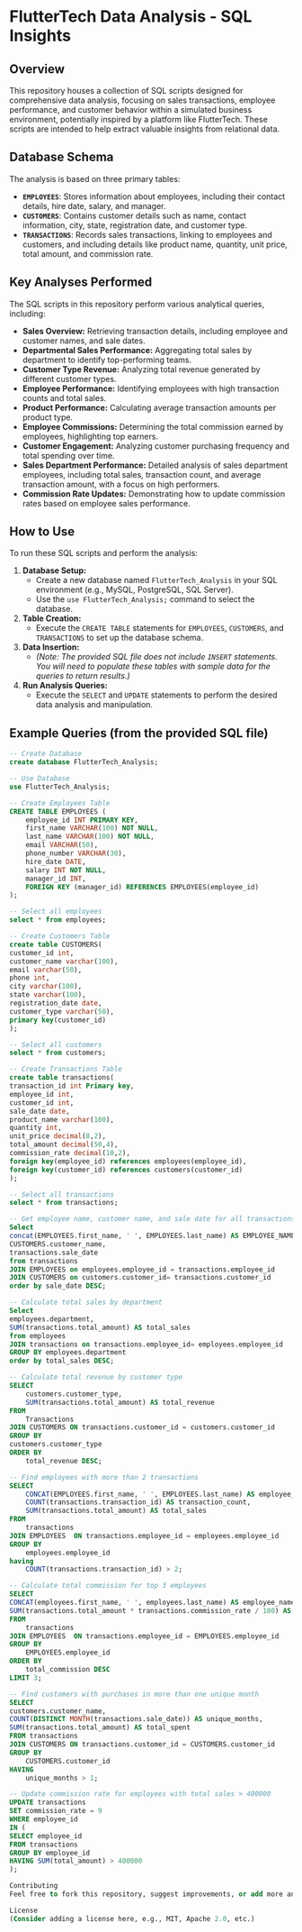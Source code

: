 # FlutterTech Data Analysis - SQL Insights

## Overview
This repository houses a collection of SQL scripts designed for comprehensive data analysis, focusing on sales transactions, employee performance, and customer behavior within a simulated business environment, potentially inspired by a platform like FlutterTech. These scripts are intended to help extract valuable insights from relational data.

## Database Schema
The analysis is based on three primary tables:

* **`EMPLOYEES`**: Stores information about employees, including their contact details, hire date, salary, and manager.
* **`CUSTOMERS`**: Contains customer details such as name, contact information, city, state, registration date, and customer type.
* **`TRANSACTIONS`**: Records sales transactions, linking to employees and customers, and including details like product name, quantity, unit price, total amount, and commission rate.

## Key Analyses Performed
The SQL scripts in this repository perform various analytical queries, including:

* **Sales Overview:** Retrieving transaction details, including employee and customer names, and sale dates.
* **Departmental Sales Performance:** Aggregating total sales by department to identify top-performing teams.
* **Customer Type Revenue:** Analyzing total revenue generated by different customer types.
* **Employee Performance:** Identifying employees with high transaction counts and total sales.
* **Product Performance:** Calculating average transaction amounts per product type.
* **Employee Commissions:** Determining the total commission earned by employees, highlighting top earners.
* **Customer Engagement:** Analyzing customer purchasing frequency and total spending over time.
* **Sales Department Performance:** Detailed analysis of sales department employees, including total sales, transaction count, and average transaction amount, with a focus on high performers.
* **Commission Rate Updates:** Demonstrating how to update commission rates based on employee sales performance.

## How to Use
To run these SQL scripts and perform the analysis:

1.  **Database Setup:**
    * Create a new database named `FlutterTech_Analysis` in your SQL environment (e.g., MySQL, PostgreSQL, SQL Server).
    * Use the `use FlutterTech_Analysis;` command to select the database.
2.  **Table Creation:**
    * Execute the `CREATE TABLE` statements for `EMPLOYEES`, `CUSTOMERS`, and `TRANSACTIONS` to set up the database schema.
3.  **Data Insertion:**
    * *(Note: The provided SQL file does not include `INSERT` statements. You will need to populate these tables with sample data for the queries to return results.)*
4.  **Run Analysis Queries:**
    * Execute the `SELECT` and `UPDATE` statements to perform the desired data analysis and manipulation.

## Example Queries (from the provided SQL file)

```sql
-- Create Database
create database FlutterTech_Analysis;

-- Use Database
use FlutterTech_Analysis;

-- Create Employees Table
CREATE TABLE EMPLOYEES (
    employee_id INT PRIMARY KEY,
    first_name VARCHAR(100) NOT NULL,
    last_name VARCHAR(100) NOT NULL,
    email VARCHAR(50),
    phone_number VARCHAR(30),
    hire_date DATE,
    salary INT NOT NULL,
    manager_id INT,
    FOREIGN KEY (manager_id) REFERENCES EMPLOYEES(employee_id)
);

-- Select all employees
select * from employees;

-- Create Customers Table
create table CUSTOMERS(
customer_id int,
customer_name varchar(100),
email varchar(50),
phone int,
city varchar(100),
state varchar(100),
registration_date date,
customer_type varchar(50),
primary key(customer_id)
);

-- Select all customers
select * from customers;

-- Create Transactions Table
create table transactions(
transaction_id int Primary key,
employee_id int,
customer_id int,
sale_date date,
product_name varchar(100),
quantity int,
unit_price decimal(8,2),
total_amount decimal(50,4),
commission_rate decimal(10,2),
foreign key(employee_id) references employees(employee_id),
foreign key(customer_id) references customers(customer_id)
);

-- Select all transactions
select * from transactions;

-- Get employee name, customer name, and sale date for all transactions
Select 
concat(EMPLOYEES.first_name, ' ', EMPLOYEES.last_name) AS EMPLOYEE_NAME,
CUSTOMERS.customer_name,
transactions.sale_date
from transactions
JOIN EMPLOYEES on employees.employee_id = transactions.employee_id
JOIN CUSTOMERS on customers.customer_id= transactions.customer_id
order by sale_date DESC;

-- Calculate total sales by department
Select 
employees.department, 
SUM(transactions.total_amount) AS total_sales
from employees
JOIN transactions on transactions.employee_id= employees.employee_id
GROUP BY employees.department
order by total_sales DESC;

-- Calculate total revenue by customer type
SELECT 
    customers.customer_type,
    SUM(transactions.total_amount) AS total_revenue
FROM 
    Transactions
JOIN CUSTOMERS ON transactions.customer_id = customers.customer_id
GROUP BY 
customers.customer_type
ORDER BY 
    total_revenue DESC;

-- Find employees with more than 2 transactions
SELECT 
    CONCAT(EMPLOYEES.first_name, ' ', EMPLOYEES.last_name) AS employee_name,
    COUNT(transactions.transaction_id) AS transaction_count,
    SUM(transactions.total_amount) AS total_sales
FROM 
    transactions 
JOIN EMPLOYEES  ON transactions.employee_id = employees.employee_id
GROUP BY 
    employees.employee_id
having
    COUNT(transactions.transaction_id) > 2;

-- Calculate total commission for top 3 employees
SELECT 
CONCAT(employees.first_name, ' ', employees.last_name) AS employee_name,
SUM(transactions.total_amount * transactions.commission_rate / 100) AS total_commission
FROM 
    transactions
JOIN EMPLOYEES  ON transactions.employee_id = EMPLOYEES.employee_id
GROUP BY 
    EMPLOYEES.employee_id
ORDER BY 
    total_commission DESC
LIMIT 3;

-- Find customers with purchases in more than one unique month
SELECT 
customers.customer_name,
COUNT(DISTINCT MONTH(transactions.sale_date)) AS unique_months,
SUM(transactions.total_amount) AS total_spent
FROM transactions
JOIN CUSTOMERS ON transactions.customer_id = CUSTOMERS.customer_id
GROUP BY 
    CUSTOMERS.customer_id
HAVING 
    unique_months > 1;

-- Update commission rate for employees with total sales > 400000
UPDATE transactions
SET commission_rate = 9
WHERE employee_id 
IN (
SELECT employee_id
FROM transactions
GROUP BY employee_id
HAVING SUM(total_amount) > 400000
);

Contributing
Feel free to fork this repository, suggest improvements, or add more analytical queries.

License
(Consider adding a license here, e.g., MIT, Apache 2.0, etc.)
